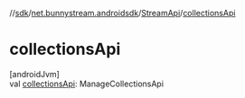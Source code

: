 //[sdk](../../../index.md)/[net.bunnystream.androidsdk](../index.md)/[StreamApi](index.md)/[collectionsApi](collections-api.md)

# collectionsApi

[androidJvm]\
val [collectionsApi](collections-api.md): ManageCollectionsApi
